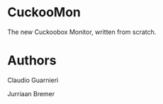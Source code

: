 CuckooMon
=========

The new Cuckoobox Monitor, written from scratch.

Authors
=======

Claudio Guarnieri

Jurriaan Bremer

